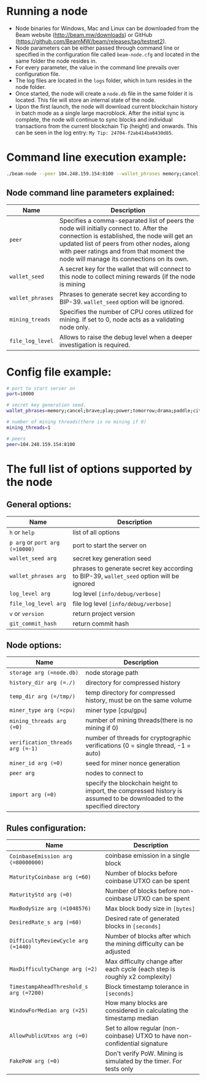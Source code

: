 # Running a node

* Node binaries for Windows, Mac and Linux can be downloaded from the Beam website (http://beam.mw/downloads) or GitHub (https://github.com/BeamMW/beam/releases/tag/testnet2).
* Node parameters can be either passed through command line or specified in the configuration file called `beam-node.cfg` and located in the same folder the node resides in.
* For every parameter, the value in the command line prevails over configuration file.
* The log files are located in the `logs` folder, which in turn resides in the node folder.
* Once started, the node will create a `node.db` file in the same folder it is located. This file will store an internal state of the node.
* Upon the first launch, the node will download current blockchain history in batch mode as a single large macroblock. After the initial sync is complete, the node will continue to sync blocks and individual transactions from the current blockchain Tip (height) and onwards. This can be seen in the log entry: `My Tip: 24704-f2ab414ba6430d85`. 

# Command line execution example:

``` sh
./beam-node --peer 104.248.159.154:8100 --wallet_phrases memory;cancel;brave;play;power;tomorrow;drama;paddle;city;prize;edit;cube; --mining_threads 1 --file_log_level debug
```

## Node command line parameters explained:
| Name | Description |
|------|-------------|
| `peer` | Specifies a comma-separated list of peers the node will initially connect to. After the connection is established, the node will get an updated list of peers from other nodes, along with peer ratings and from that moment the node will manage its connections on its own. |
| `wallet_seed` | A secret key for the wallet that will connect to this node to collect mining rewards (if the node is mining |
| `wallet_phrases` | Phrases to generate secret key according to BIP-39. `wallet_seed` option will be ignored. |
| `mining_treads` | Specifies the number of CPU cores utilized for mining. If set to 0, node acts as a validating node only. |
| `file_log_level` | Allows to raise the debug level when a deeper investigation is required. |

# Config file example:

``` sh
# port to start server on
port=10000

# secret key generation seed.
wallet_phrases=memory;cancel;brave;play;power;tomorrow;drama;paddle;city;prize;edit;cube;

# number of mining threads(there is no mining if 0)
mining_threads=1

# peers
peer=104.248.159.154:8100
```

# The full list of options supported by the node

## General options:

| Name | Description |
|------|-------------|
| `h` or `help`| list of all options |
| `p arg` or `port arg (=10000)` | port to start the server on |
| `wallet_seed arg` | secret key generation seed |
| `wallet_phrases arg` | phrases to generate secret key according to BIP-39, `wallet_seed` option will be ignored |
| `log_level arg` | log level `[info/debug/verbose]` |
| `file_log_level arg` | file log level `[info/debug/verbose]` |
| `v` or `version` | return project version |
| `git_commit_hash` | return commit hash |

## Node options:
| Name | Description |
|------|-------------|
| `storage arg (=node.db)` | node storage path |
| `history_dir arg (=./)` | directory for compressed history |
| `temp_dir arg (=/tmp/)` | temp directory for compressed history, must be on the same volume |
| `miner_type arg (=cpu)` | miner type [cpu/gpu] |
| `mining_threads arg (=0)` | number of mining threads(there is no mining if 0) |
| `verification_threads arg (=-1)` | number of threads for cryptographic verifications (0 = single thread, -1 = auto) |
| `miner_id arg (=0)` | seed for miner nonce generation |
| `peer arg` | nodes to connect to |
| `import arg (=0)` | specify the blockchain height to import, the compressed history is assumed to be downloaded to the specified directory |

## Rules configuration:

| Name | Description |
|------|-------------|
| `CoinbaseEmission arg (=80000000)` | coinbase emission in a single block |
| `MaturityCoinbase arg (=60)` | Number of blocks before coinbase UTXO can be spent |
| `MaturityStd arg (=0)` | Number of blocks before non-coinbase UTXO can be spent |
| `MaxBodySize arg (=1048576)` | Max block body size in `[bytes]` |
| `DesiredRate_s arg (=60)` | Desired rate of generated blocks in `[seconds]` |
| `DifficultyReviewCycle arg (=1440)` | Number of blocks after which the mining difficulty can be adjusted |
| `MaxDifficultyChange arg (=2)` |  Max difficulty change after each cycle (each step is roughly x2 complexity) |
| `TimestampAheadThreshold_s arg (=7200)` | Block timestamp tolerance in `[seconds]` |
| `WindowForMedian arg (=25)` | How many blocks are considered in calculating the timestamp median |
| `AllowPublicUtxos arg (=0)` | Set to allow regular (non-coinbase) UTXO to have non-confidential signature |
| `FakePoW arg (=0)`| Don't verify PoW. Mining is simulated by the timer. For tests only |